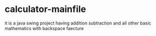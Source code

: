 # calculator-mainfile
it is a java swing project having addition subtraction and all other  basic mathematics with backspace faecture 

